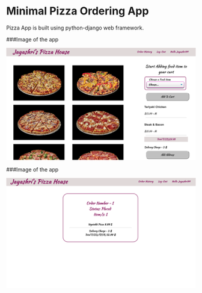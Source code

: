
# Minimal Pizza Ordering App

Pizza App is built using python-django web framework.

###Image of the app

![alt text](screenshot1.png)

###Image of the app

![alt text](screenshot2.png)
